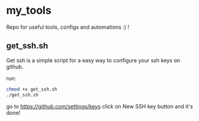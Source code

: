 # my_tools

Repo for useful tools, configs and automations :) !


## get_ssh.sh
Get ssh is a simple script for a easy way to configure your ssh keys on github.

run:
```bash
chmod +x get_ssh.sh
./get_ssh.sh
```

go to https://github.com/settings/keys click on New SSH key button and it's done!